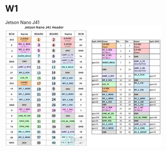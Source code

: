 # W1
Jetson Nano J41  
<img src="https://github.com/06160193/IoT_Projects/blob/main/W1%EF%BC%9A%E9%96%8B%E7%99%BC%E7%92%B0%E5%A2%83/Jetson%20Nano%20J41.JPG" >
